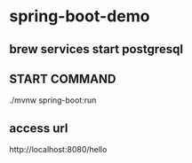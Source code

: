 # spring-boot-demo

## brew services start postgresql

## START COMMAND

./mvnw spring-boot:run

## access url
http://localhost:8080/hello
